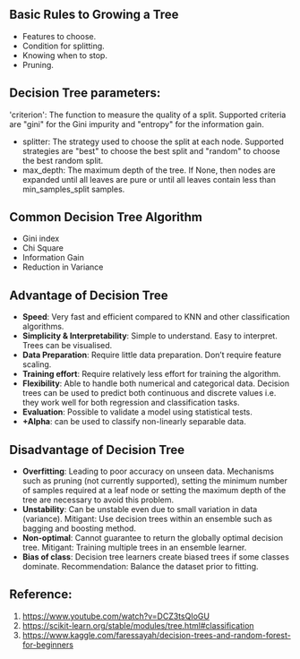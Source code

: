 ## Basic Rules to Growing a Tree
* Features to choose.
* Condition for splitting.
* Knowing when to stop.
* Pruning.

## Decision Tree parameters:
'criterion': The function to measure the quality of a split. Supported criteria are "gini" for the Gini impurity and "entropy" for the information gain.
* splitter: The strategy used to choose the split at each node. Supported strategies are "best" to choose the best split and "random" to choose the best random split.
* max_depth: The maximum depth of the tree. If None, then nodes are expanded until all leaves are pure or until all leaves contain less than min_samples_split samples.


## Common Decision Tree Algorithm
* Gini index
* Chi Square
* Information Gain
* Reduction in Variance

## Advantage of Decision Tree
* **Speed**: Very fast and efficient compared to KNN and other classification algorithms.
* **Simplicity & Interpretability**: Simple to understand. Easy to interpret. Trees can be visualised.
* **Data Preparation**: Require little data preparation. Don’t require feature scaling.
* **Training effort**: Require relatively less effort for training the algorithm.
* **Flexibility**: Able to handle both numerical and categorical data. Decision trees can be used to predict both continuous and discrete values i.e. they work well for both regression and classification tasks.
* **Evaluation**: Possible to validate a model using statistical tests.
* **+Alpha**: can be used to classify non-linearly separable data.

## Disadvantage of Decision Tree
* **Overfitting**: Leading to poor accuracy on unseen data. Mechanisms such as pruning (not currently supported), setting the minimum number of samples required at a leaf node or setting the maximum depth of the tree are necessary to avoid this problem.
* **Unstability**: Can be unstable even due to small variation in data (variance). Mitigant: Use decision trees within an ensemble such as bagging and boosting method.
* **Non-optimal**: Cannot guarantee to return the globally optimal decision tree. Mitigant: Training multiple trees in an ensemble learner.
* **Bias of class**: Decision tree learners create biased trees if some classes dominate. Recommendation: Balance the dataset prior to fitting.

## Reference:
1. https://www.youtube.com/watch?v=DCZ3tsQIoGU
2. https://scikit-learn.org/stable/modules/tree.html#classification
3. https://www.kaggle.com/faressayah/decision-trees-and-random-forest-for-beginners

